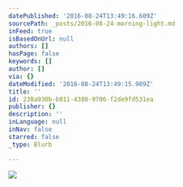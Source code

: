 ```yaml
---
datePublished: '2016-08-24T13:49:16.609Z'
sourcePath: _posts/2016-08-24-morning-light.md
inFeed: true
isBasedOnUrl: null
authors: []
hasPage: false
keywords: []
author: []
via: {}
dateModified: '2016-08-24T13:49:15.909Z'
title: ''
id: 238a930b-b011-4380-9706-f2de9fd531ea
publisher: {}
description: ''
inLanguage: null
inNav: false
starred: false
_type: Blurb

---
```

![](https://the-grid-user-content.s3-us-west-2.amazonaws.com/71e9a4ea-38bd-4541-8e01-4037d9fd63e4.jpg)